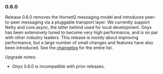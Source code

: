 ### 0.6.0

Release 0.6.0 removes the HornetQ messaging model and introduces peer-to-peer messaging via a pluggable transport layer. We currently support Netty and core.async, the latter behind used for local development. Onyx has been extensively tuned to become very high performance, and is on par with other industry leaders. This release is *mostly* about improving performance, but a large number of small changes and features have also been introduced. See the [changelog](https://github.com/onyx-platform/onyx/blob/0.6.x/changes.md) for the entire list.

Upgrade notes:

- Onyx 0.6.0 is incompatible with prior releases.
